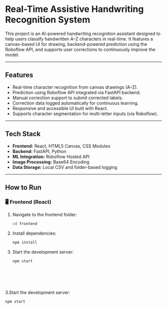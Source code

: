 # Real-Time Assistive Handwriting Recognition System

This project is an AI-powered handwriting recognition assistant designed to help users classify handwritten A–Z characters in real-time. It features a canvas-based UI for drawing, backend-powered prediction using the Roboflow API, and supports user corrections to continuously improve the model.

---

## Features

- Real-time character recognition from canvas drawings (A–Z).
- Prediction using Roboflow API integrated via FastAPI backend.
- Manual correction support to submit corrected labels.
- Correction data logged automatically for continuous learning.
- Responsive and accessible UI built with React.
- Supports character segmentation for multi-letter inputs (via Roboflow).

---

## Tech Stack

- **Frontend:** React, HTML5 Canvas, CSS Modules
- **Backend:** FastAPI, Python
- **ML Integration:** Roboflow Hosted API
- **Image Processing:** Base64 Encoding
- **Data Storage:** Local CSV and folder-based logging

---
## How to Run

### 🖥️ Frontend (React)

1. Navigate to the frontend folder:

   ```bash
   cd frontend

2. Install dependencies:

   ```bash
   npm install

3. Start the development server:

   ```bash
   npm start







3.Start the development server:

   ```bash
   npm start

